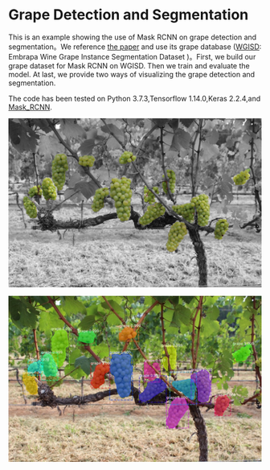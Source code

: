 
# Grape Detection and Segmentation

This is an example showing the use of Mask RCNN on grape detection and segmentation。We reference [the paper](https://arxiv.org/abs/1907.11819) and use its grape database ([WGISD](https://github.com/thsant/wgisd): Embrapa Wine Grape Instance Segmentation Dataset )。First, we build our grape dataset for Mask RCNN on WGISD. Then we train and evaluate the model. At last, we provide two ways of visualizing the grape detection and segmentation.

The code has been tested on Python 3.7.3,Tensorflow 1.14.0,Keras 2.2.4,and [Mask_RCNN](https://github.com/matterport/Mask_RCNN).

![Instance Segmentation Sample](assets/show/splash.jpg)

![Instance Segmentation Sample](assets/show/detect.jpg)